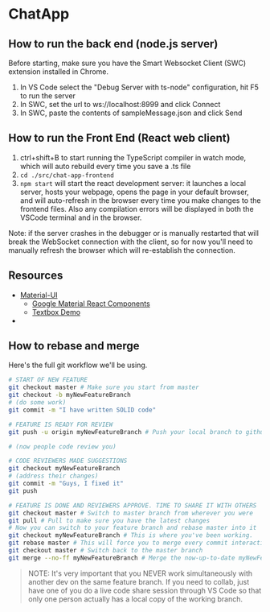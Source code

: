 # ChatApp

## How to run the back end (node.js server)
Before starting, make sure you have the Smart Websocket Client (SWC) extension installed in Chrome.

1. In VS Code select the "Debug Server with ts-node" configuration, hit F5 to run the server
1. In SWC, set the url to ws://localhost:8999 and click Connect
1. In SWC, paste the contents of sampleMessage.json and click Send

## How to run the Front End (React web client)
1. ctrl+shift+B to start running the TypeScript compiler in watch mode, which will auto rebuild every time you save a .ts file
1. `cd ./src/chat-app-frontend`
1. `npm start` will start the react development server: it launches a local server, hosts your webpage, opens the page in your default browser, and will auto-refresh in the browser every time you make changes to the frontend files. Also any compilation errors will be displayed in both the VSCode terminal and in the browser.

Note: if the server crashes in the debugger or is manually restarted that will break the WebSocket connection with the client, so for now you'll need to manually refresh the browser which will re-establish the connection.

## Resources
* [Material-UI](https://material-ui.com/)
    * [Google Material React Components](https://github.com/material-components/material-components-web-react)
    * [Textbox Demo](https://material-components.github.io/material-components-web-catalog/#/component/text-field?icons=&type=outlined)
* 

## How to rebase and merge
Here's the full git workflow we'll be using.

``` sh
# START OF NEW FEATURE
git checkout master # Make sure you start from master
git checkout -b myNewFeatureBranch
# (do some work)
git commit -m "I have written SOLID code"

# FEATURE IS READY FOR REVIEW
git push -u origin myNewFeatureBranch # Push your local branch to github for the first time, using the same name as you gave the local branch

# (now people code review you)

# CODE REVIEWERS MADE SUGGESTIONS
git checkout myNewFeatureBranch
# (address their changes)
git commit -m "Guys, I fixed it"
git push

# FEATURE IS DONE AND REVIEWERS APPROVE. TIME TO SHARE IT WITH OTHERS
git checkout master # Switch to master branch from wherever you were
git pull # Pull to make sure you have the latest changes
# Now you can switch to your feature branch and rebase master into it
git checkout myNewFeatureBranch # This is where you've been working.
git rebase master # This will force you to merge every commit interactively. Please use VS Code to do the merging.
git checkout master # Switch back to the master branch
git merge --no-ff myNewFeatureBranch # Merge the now-up-to-date myNewFeatureBranch into master without fast-forward
```
> NOTE: It's very important that you NEVER work simultaneously with another dev on the same feature branch. If you need to collab, just have one of you do a live code share session through VS Code so that only one person actually has a local copy of the working branch.